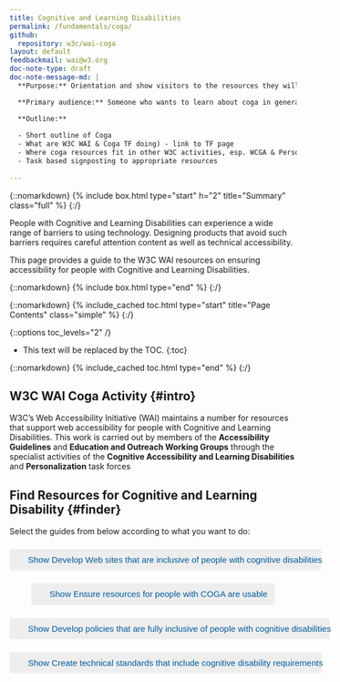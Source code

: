 ```yaml
---
title: Cognitive and Learning Disabilities
permalink: /fundamentals/coga/
github:
  repository: w3c/wai-coga
layout: default
feedbackmail: wai@w3.org
doc-note-type: draft
doc-note-message-md: |
  **Purpose:** Orientation and show visitors to the resources they will find useful for their task in hand.

  **Primary audience:** Someone who wants to learn about coga in general or in order to perform a task.

  **Outline:**
  
  - Short outline of Coga
  - What are W3C WAI & Coga TF doing) - link to TF page
  - Where coga resources fit in other W3C activities, esp. WCGA & Personalization
  - Task based signposting to appropriate resources
  
---
```


{::nomarkdown}
{% include box.html type="start" h="2" title="Summary" class="full" %}
{:/}

People with Cognitive and Learning Disabilities can experience a wide range of barriers to using technology.
Designing products that avoid such barriers requires careful attention content as well as technical accessibility.

This page provides a guide to the W3C WAI resources on ensuring accessibility for people with Cognitive and Learning Disabilities.

{::nomarkdown}
{% include box.html type="end" %}
{:/}

{::nomarkdown}
{% include_cached toc.html type="start" title="Page Contents" class="simple" %}
{:/}

{::options toc_levels="2" /}

- This text will be replaced by the TOC.
{:toc}

{::nomarkdown}
{% include_cached toc.html type="end" %}
{:/}

## W3C WAI Coga Activity {#intro}

W3C’s Web Accessibility Initiative (WAI) maintains a number for resources that support web accessibility for people with Cognitive and Learning Disabilities. This work is carried out by members of the **Accessibility Guidelines** and **Education and Outreach Working Groups** through the specialist activities of the **Cognitive Accessibility and Learning Disabilities** and **Personalization** task forces

## Find Resources for Cognitive and Learning Disability {#finder}

Select the guides from below according to what you want to do:
<aside class="box box-large">
  <header class="box-h box-h-large">
    <h3>
      <button
        aria-expanded="false"
        data-toggle="collapse"
        data-target="#include" >
        <span class="word-show"><svg
            aria-hidden="true"
            class="i-chevron-right">
            <use
              xlink:href="./all_files/icons.svg#icon-chevron-right"
            ></use>
          </svg>
          Show</span
        ><span class="word-hide"
          ><svg
            aria-hidden="true"
            class="i-chevron-down"
          >
            <use
              xlink:href="./all_files/icons.svg#icon-chevron-down"
            ></use>
          </svg>
          Hide</span
        >
        Develop Web sites that are inclusive of people
        with cognitive disabilities
      </button>
      <div
        style="font-size: 16px"
        id="include"
        class="collapse"
      >
        <div style="padding:.5em">
          <h4 id="wcag">
            These resources are useful for
            procurers, designers and developers
          </h4>
          <ul>
            <li>
              &nbsp;
              <a href="./"
                >WAI Website - Introducing
                Cognitive and Learning
                Disabilities</a
              >
            </li>
            <li>
              &nbsp;
              <a
                href="https://w3c.github.io/coga/design/"
                >TR - Design Guide For Making
                Content For People With
                Cognitive Learning
                Disabilities</a
              >.
            </li>
          </ul>
        </div>
      </div>
    </h3>
    <h3 id="wcag">
      <button
        aria-expanded="false"
        data-toggle="collapse"
        data-target="#usable"
      >
        <span class="word-show"
          ><svg
            aria-hidden="true"
            class="i-chevron-right"
          >
            <use
              xlink:href="./all_files/icons.svg#icon-chevron-right"
            ></use>
          </svg>
          Show</span
        ><span class="word-hide"
          ><svg
            aria-hidden="true"
            class="i-chevron-down"
          >
            <use
              xlink:href="./all_files/icons.svg#icon-chevron-down"
            ></use>
          </svg>
          Hide</span
        >
        Ensure resources for people with COGA are usable
      </button>
      <div
        style="font-size: 16px"
        id="usable"
        class="collapse"
      >
        <div style="padding:.5em"></div>
        Lorem ipsum dolor sit amet, consectetur
        adipiscing elit, sed do eiusmod tempor
        incididunt ut labore et dolore magna aliqua. Ut
        enim ad minim veniam, quis nostrud exercitation
        ullamco laboris nisi ut aliquip ex ea commodo
        consequat. Duis aute irure dolor in
        reprehenderit in voluptate velit esse cillum
        dolore eu fugiat nulla pariatur. Excepteur sint
        occaecat cupidatat non proident, sunt in culpa
        qui officia deserunt mollit anim id est laborum.
      </div>
    </h3>
    <h3>
      <button
        aria-expanded="false"
        data-toggle="collapse"
        data-target="#policies"
      >
        <span class="word-show"
          ><svg
            aria-hidden="true"
            class="i-chevron-right"
          >
            <use
              xlink:href="./all_files/icons.svg#icon-chevron-right"
            ></use>
          </svg>
          Show</span
        ><span class="word-hide"
          ><svg
            aria-hidden="true"
            class="i-chevron-down"
          >
            <use
              xlink:href="./all_files/icons.svg#icon-chevron-down"
            ></use>
          </svg>
          Hide</span
        >
        Develop policies that are fully inclusive of
        people with cognitive disabilities
      </button>
      <div
        style="font-size: 16px"
        id="policies"
        class="collapse"
      >
        <div style="padding:.5em"></div>
        Lorem ipsum dolor sit amet, consectetur
        adipiscing elit, sed do eiusmod tempor
        incididunt ut labore et dolore magna aliqua. Ut
        enim ad minim veniam, quis nostrud exercitation
        ullamco laboris nisi ut aliquip ex ea commodo
        consequat. Duis aute irure dolor in
        reprehenderit in voluptate velit esse cillum
        dolore eu fugiat nulla pariatur. Excepteur sint
        occaecat cupidatat non proident, sunt in culpa
        qui officia deserunt mollit anim id est laborum.
      </div>
    </h3>
    <h3>
      <button
        aria-expanded="false"
        data-toggle="collapse"
        data-target="#specs"
      >
        <span class="word-show"
          ><svg
            aria-hidden="true"
            class="i-chevron-right"
          >
            <use
              xlink:href="./all_files/icons.svg#icon-chevron-right"
            ></use>
          </svg>
          Show</span
        ><span class="word-hide"
          ><svg
            aria-hidden="true"
            class="i-chevron-down"
          >
            <use
              xlink:href="./all_files/icons.svg#icon-chevron-down"
            ></use>
          </svg>
          Hide</span
        >
        Create technical standards that include
        cognitive disability requirements
      </button>
      <div
        style="font-size: 16px"
        id="specs"
        class="collapse"
      >
        <div style="padding:.5em"></div>
        Lorem ipsum dolor sit amet, consectetur
        adipiscing elit, sed do eiusmod tempor
        incididunt ut labore et dolore magna aliqua. Ut
        enim ad minim veniam, quis nostrud exercitation
        ullamco laboris nisi ut aliquip ex ea commodo
        consequat. Duis aute irure dolor in
        reprehenderit in voluptate velit esse cillum
        dolore eu fugiat nulla pariatur. Excepteur sint
        occaecat cupidatat non proident, sunt in culpa
        qui officia deserunt mollit anim id est laborum.
      </div>
    </h3>
  </header>
</aside>

<style>
.collapse {
	display: block;
	max-height: 0px;
	overflow: hidden;
	transition: max-height .5s cubic-bezier(0, 1, 0, 1);
}
.collapse.show {
	max-height: 99em;
	transition: max-height .5s ease-in-out;
}

[aria-expanded] .word-show, [aria-expanded=true] [aria-expanded] .word-show {
	display: inline;
	pointer-events: none;}

[aria-expanded] .word-hide, [aria-expanded=true] [aria-expanded] .word-hide {
	display: none;pointer-events: none; }

[aria-expanded=true] .word-show, [aria-expanded=true] [aria-expanded=true] .word-show {
	display: none; pointer-events: none;}

[aria-expanded=true] .word-hide, [aria-expanded=true] [aria-expanded=true] .word-hide {
	display: inline;pointer-events: none; }

[data-toggle="collapse"] {
	border-bottom-right-radius: 0;
	border-top-right-radius: 0;
	margin-left: 0;
	position: relative;
	color: #005A9C;
    background-color: #eee;
    border-color: #e1e1e1;
	text-align: left;
	box-sizing: border-box;

	display: inline-block;
    margin-bottom: 0;
    font-weight: normal;
    vertical-align: middle;
     touch-action: manipulation;
    cursor: pointer;
    background-image: none;
    border: 1px solid transparent;
    white-space: nowrap;
    padding: 6px 12px;
    font-size: 0.9375rem;
    line-height: 1.55;
    border-radius: 3px;
	user-select: none;


}

[data-toggle="collapse"] span {
box-sizing: border-box;
}

[data-toggle="collapse"]:hover, [data-toggle="collapse"]:focus{
    color: #00375f;
    background-color: #e1e1e1;
    border-color: #c3c3c3;
}
[data-toggle="collapse"]:hover, [data-toggle="collapse"]:focus{
    color: #333;
    text-decoration: none;
}


[class^="i-"] {
	box-sizing: border-box;
	overflow: hidden;
    width: 1em;
    height: 1em;
    fill: currentColor;
    vertical-align: middle;
	margin-top: -.25em;
	height:15px;
	width:15px;
	color: #00375f;
}
</style>

<script>
// map our commands to the classList methods
const fnmap = {
	toggle: "toggle",
	show: "add",
	hide: "remove"
};

const collapse = (selector, cmd) => {
	const targets = Array.from(document.querySelectorAll(selector));
	targets.forEach(target => {
		target.classList[fnmap[cmd]]("show");
	});
};

// Grab all the trigger elements on the page
const triggers = Array.from(
	document.querySelectorAll('[data-toggle="collapse"]')
);

// Listen for click events, but only on our triggers
window.addEventListener(
	"click",
	ev => {
		const elm = ev.target;
		if (triggers.includes(elm)) {
			// Update the Button state
			const expanded =
				(elm.getAttribute("aria-expanded") || "false") != "false";
			elm.setAttribute("aria-expanded", expanded ? "false" : "true");
			// hide/show selected elements
			const selector = elm.getAttribute("data-target");
			collapse(selector, "toggle");
		}
	},
	false
);
</script>